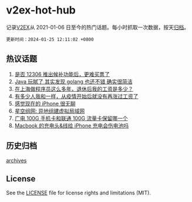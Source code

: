 # v2ex-hot-hub

 记录[V2EX](https://www.v2ex.com/)从 2021-01-06 日至今的热门话题。每小时抓取一次数据，按天[归档](archives)。

`更新时间：2024-01-25 12:11:02 +0800`

## 热议话题

1. [是否 12306 推出候补功能后，更难买票了](https://www.v2ex.com/t/1011171)
1. [Java 玩腻了 其实发现 golang 也还不错 确实很简洁](https://www.v2ex.com/t/1011186)
1. [在上海做程序员这么多年，退休后我的工资是多少？](https://www.v2ex.com/t/1011358)
1. [有多少人我和一样，从疫情开始后就没有再涨过工资了](https://www.v2ex.com/t/1011333)
1. [感觉现在的 iPhone 很无聊](https://www.v2ex.com/t/1011377)
1. [星空组网: 异地组建虚拟局域网](https://www.v2ex.com/t/1011182)
1. [广电 100G 手机卡和联通 100G 流量卡保留哪一个](https://www.v2ex.com/t/1011366)
1. [Macbook 的充电头&线给 iPhone 充电会伤电池吗](https://www.v2ex.com/t/1011163)

## 历史归档

[archives](archives)

## License

See the [LICENSE](LICENSE) file for license rights and limitations (MIT).
